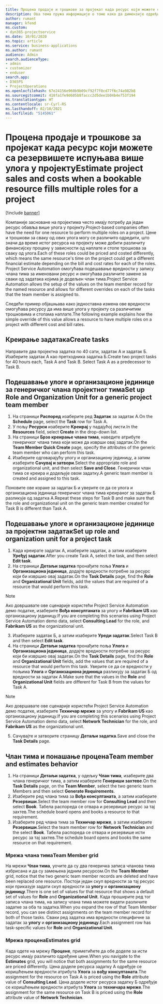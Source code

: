 ```yaml
---
title: Процена продаје и трошкове за пројекат када ресурс који можете са резервишете испуњава више улога у пројекту
description: Ова тема пружа информације о томе како да димензије одређивања цена могу да се користе за подршку проценама цена и трошкова за ресурс који испуњава више улога у пројекту.
author: rumant
manager: kfend
ms.custom:
- dyn365-projectservice
ms.date: 10/01/2020
ms.topic: article
ms.service: business-applications
ms.author: rumant
audience: Admin
search.audienceType:
- admin
- customizer
- enduser
search.app:
- D365PS
- ProjectOperations
ms.openlocfilehash: 67e24156e960b9b09cf92f7f0cd77f6c74a982b8
ms.sourcegitcommit: 418fa1fe9d605b8faccc2d5dee1b04b4e753f194
ms.translationtype: HT
ms.contentlocale: sr-Cyrl-RS
ms.lasthandoff: 02/10/2021
ms.locfileid: "5145061"
---
```

# <a name="estimate-project-sales-and-costs-when-a-bookable-resource-fills-multiple-roles-for-a-project"></a><span data-ttu-id="c6758-103">Процена продаје и трошкове за пројекат када ресурс који можете са резервишете испуњава више улога у пројекту</span><span class="sxs-lookup"><span data-stu-id="c6758-103">Estimate project sales and costs when a bookable resource fills multiple roles for a project</span></span> 

[!include [banner](../includes/psa-now-project-operations.md)]

<span data-ttu-id="c6758-104">Компаније засноване на пројектима често имају потребу да један ресурс обавља више улога у пројекту.</span><span class="sxs-lookup"><span data-stu-id="c6758-104">Project-based companies often have the need for one resource to perform multiple roles on a project.</span></span> <span data-ttu-id="c6758-105">Цене и трошкови за сваку од ових улога могу се различито одредити, што значи да време истог ресурса на пројекту може добити различиту финансијску процену у зависности од наплате и стопе трошкова за сваку од улога.</span><span class="sxs-lookup"><span data-stu-id="c6758-105">Each of these roles could be priced and costed differently, which means the same resource's time on the project could get a different financial estimate depending on the bill and cost rates for each of the roles.</span></span> <span data-ttu-id="c6758-106">Project Service Automation омогућава подешавање вредности у запису члана тима за именовани ресурс и омогућава различите замене за сваки од задатака којима је додељен члан тима.</span><span class="sxs-lookup"><span data-stu-id="c6758-106">Project Service Automation allows the setup of the values on the team member record for the named resource and allows for different overrides on each of the tasks that the team member is assigned to.</span></span>

<span data-ttu-id="c6758-107">Следећи пример објашњава како једноставна измена ове вредности омогућава ресурсу да има више улога у пројекту са различитим трошковима и стопама наплате.</span><span class="sxs-lookup"><span data-stu-id="c6758-107">The following example  explains how the simple override of this value allows a resource to have multiple roles on a project with different cost and bill rates.</span></span>

## <a name="create-tasks"></a><span data-ttu-id="c6758-108">Креирање задатака</span><span class="sxs-lookup"><span data-stu-id="c6758-108">Create tasks</span></span>
<span data-ttu-id="c6758-109">Направите два пројектна задатка по 40 сати, задатак А и задатак Б. Изаберите задатак А као претходника задатка Б.</span><span class="sxs-lookup"><span data-stu-id="c6758-109">Create two project tasks for 40 hours each, Task A and Task B. Select Task A as a predecessor to Task B.</span></span>

## <a name="set-up-role-and-organization-unit-for-a-generic-project-team-member"></a><span data-ttu-id="c6758-110">Подешавање улоге и организационе јединице за генеричког члана пројектног тима</span><span class="sxs-lookup"><span data-stu-id="c6758-110">Set up Role and Organization Unit for a generic project team member</span></span>

1. <span data-ttu-id="c6758-111">На страници **Распоред** изаберите ред **Задатак** за задатак А.</span><span class="sxs-lookup"><span data-stu-id="c6758-111">On the **Schedule** page, select the **Task** row for Task A.</span></span> 
2. <span data-ttu-id="c6758-112">У пољу **Ресурси** изаберите **Креирај** у падајућој листи.</span><span class="sxs-lookup"><span data-stu-id="c6758-112">In the **Resources** field, select **Create** in the drop-down list.</span></span>
3. <span data-ttu-id="c6758-113">На страници **Брзо креирање члана тима**, наведите атрибуте генеричког члана тима који може да изврши овај задатак.</span><span class="sxs-lookup"><span data-stu-id="c6758-113">On the **Team Member Quick Create** page, specify the attributes of the generic team member who can perform this task.</span></span>
4. <span data-ttu-id="c6758-114">Изаберите одговарајућу улогу и организациону јединицу, а затим изаберите **Сачувај и затвори**.</span><span class="sxs-lookup"><span data-stu-id="c6758-114">Select the appropriate role and organizational unit, and then select **Save and Close**.</span></span> <span data-ttu-id="c6758-115">Генерички члан тима се креира и додељује овом задатку.</span><span class="sxs-lookup"><span data-stu-id="c6758-115">A generic team member is created and assigned to this task.</span></span> 

<span data-ttu-id="c6758-116">Поновите ове кораке за задатак Б и уверите се да се улога и организациона јединица генеричког члана тима креираног за задатак Б разликује од задатка А.</span><span class="sxs-lookup"><span data-stu-id="c6758-116">Repeat these steps for Task B and make sure that the role and organizational unit on the generic team member created for Task B is different than Task A.</span></span> 

## <a name="set-up-role-and-organization-unit-for-a-project-task"></a><span data-ttu-id="c6758-117">Подешавање улоге и организационе јединице за пројектни задатак</span><span class="sxs-lookup"><span data-stu-id="c6758-117">Set up role and organization unit for a project task</span></span>

1. <span data-ttu-id="c6758-118">Када креирате задатак А, изаберите задатак, а затим изаберите **Уређуј задатак**.</span><span class="sxs-lookup"><span data-stu-id="c6758-118">After you create Task A, select the task, and then select **Edit task**.</span></span>
2. <span data-ttu-id="c6758-119">На страници **Детаљи задатка** пронађите поља **Улога** и **Организациона јединица**, додајте вредности потребне за ресурс који би извршио овај задатак.</span><span class="sxs-lookup"><span data-stu-id="c6758-119">On the **Task Details** page, find the **Role** and **Organizational Unit** fields, add the values that are required of a resource that would perform this task.</span></span> 

  > [!NOTE]
  > <span data-ttu-id="c6758-120">Ако довршавате ове сценарије користећи Project Service Automation демо податке, изаберите **Вођа консултаната** за улогу и **Fabrikam US** као организациону јединицу.</span><span class="sxs-lookup"><span data-stu-id="c6758-120">If you are completing this scenarios using Project Service Automation demo data, select **Consulting Lead** for the role, and **Fabrikam US** as the organizational unit.</span></span>

3. <span data-ttu-id="c6758-121">Изаберите задатак Б, а затим изаберите **Уреди задатак**.</span><span class="sxs-lookup"><span data-stu-id="c6758-121">Select Task B and then select **Edit task**.</span></span>
4. <span data-ttu-id="c6758-122">На страници **Детаљи задатка** пронађите поља **Улога** и **Организациона јединица**, додајте вредности потребне за ресурс који би извршио овај задатак.</span><span class="sxs-lookup"><span data-stu-id="c6758-122">On the **Task Details** page, find the **Role** and **Organizational Unit** fields, add the values that are required of a resource that would perform this task.</span></span> <span data-ttu-id="c6758-123">Уверите се да се вредности у пољима **Улога** и **Организациона јединица** разликују за задатак Б од вредности за задатак А.</span><span class="sxs-lookup"><span data-stu-id="c6758-123">Make sure that the values in the **Role** and **Organizational Unit** fields are different for Task B from the values for Task A.</span></span> 

  > [!NOTE]
  > <span data-ttu-id="c6758-124">Ако довршавате ове сценарије користећи Project Service Automation демо податке, изаберите **Техничар мреже** за улогу и **Fabrikam US** као организациону јединицу.</span><span class="sxs-lookup"><span data-stu-id="c6758-124">If you are completing this scenarios using Project Service Automation demo data, select **Network Technician** for the role, and **Fabrikam US** as the organizational unit.</span></span>

5. <span data-ttu-id="c6758-125">Сачувајте и затворите страницу **Детаљи задатка**.</span><span class="sxs-lookup"><span data-stu-id="c6758-125">Save and close the **Task Details** page.</span></span> 

## <a name="team-member-and-estimates-behavior"></a><span data-ttu-id="c6758-126">Члан тима и понашање процена</span><span class="sxs-lookup"><span data-stu-id="c6758-126">Team member and estimates behavior</span></span> 

1. <span data-ttu-id="c6758-127">На страници **Детаљи задатка**, у одељку **Члан тима**, изаберите два члана генеричког тима, а затим изаберите **Генериши захтеве**.</span><span class="sxs-lookup"><span data-stu-id="c6758-127">On the **Task Details** page, on the **Team Member**, select the two generic team Members and then select **Generate Requirements**.</span></span> 
2. <span data-ttu-id="c6758-128">Изаберите ред члана тима за **Вођа консултаната**, а затим изаберите **Резервиши**.</span><span class="sxs-lookup"><span data-stu-id="c6758-128">Select the team member row for **Consulting Lead** and then select **Book**.</span></span> <span data-ttu-id="c6758-129">Табела распореда се отвара и резервише ресурс за тај захтев.</span><span class="sxs-lookup"><span data-stu-id="c6758-129">The schedule board opens and books a resource to that requirement.</span></span>
3. <span data-ttu-id="c6758-130">Изаберите ред члана тима за **Техничар мреже**, а затим изаберите **Резервиши**.</span><span class="sxs-lookup"><span data-stu-id="c6758-130">Select the team member row for **Network Technician** and the select **Book**.</span></span> <span data-ttu-id="c6758-131">Табела распореда се отвара и резервише исти ресурс за тај захтев.</span><span class="sxs-lookup"><span data-stu-id="c6758-131">The schedule board opens and books the same resource on that requirement.</span></span>

### <a name="team-member-grid"></a><span data-ttu-id="c6758-132">Мрежа члана тима</span><span class="sxs-lookup"><span data-stu-id="c6758-132">Team Member grid</span></span> 
<span data-ttu-id="c6758-133">На мрежи **Члан тима**, уочите да су два генеричка записа чланова тима избрисана и да су замењена једним ресурсом.</span><span class="sxs-lookup"><span data-stu-id="c6758-133">On the **Team Member** grid, notice that the two generic team member records are deleted and have been replaced one resource.</span></span> <span data-ttu-id="c6758-134">Постоји један скуп вредности за тај ресурс који приказује задати скуп вредности за **улогу** и **организациону јединицу**.</span><span class="sxs-lookup"><span data-stu-id="c6758-134">There is one set of values for that resource that shows a default set of values for **Role** and **Organizational Unit**.</span></span>
<span data-ttu-id="c6758-135">Када проширите ред тог записа члана тима, на запису члана тима можете видети различите задатке за оба та задатка.</span><span class="sxs-lookup"><span data-stu-id="c6758-135">When you expand the row of that Team Member record, you can see distinct assignments on the team member record for both of those tasks.</span></span> <span data-ttu-id="c6758-136">Сваки ред задатка има вредности специфичне за задатак за **улогу** и **организациону јединицу**.</span><span class="sxs-lookup"><span data-stu-id="c6758-136">Each assignment row has task-specific values for **Role** and **Organizational Unit**.</span></span> 

### <a name="estimates-grid"></a><span data-ttu-id="c6758-137">Мрежа процена</span><span class="sxs-lookup"><span data-stu-id="c6758-137">Estimates grid</span></span> 
<span data-ttu-id="c6758-138">Када одете на мрежу **Процене**, приметићете да обе доделе за исти ресурс имају различито одређене цене.</span><span class="sxs-lookup"><span data-stu-id="c6758-138">When you navigate to the **Estimates** grid, you will notice that both assignments for the same resource are priced differently.</span></span>
<span data-ttu-id="c6758-139">Цена доделе ресурса задатку А одређује се коришћењем вредности атрибута **Улога** за **вођу консултаната**.</span><span class="sxs-lookup"><span data-stu-id="c6758-139">The assignment for the resource on Task A is priced using the **Role** attribute value of **Consulting Lead**.</span></span> <span data-ttu-id="c6758-140">Цена доделе истог ресурса задатку Б одређује се коришћењем вредности атрибута **Улога** за **техничара мреже**.</span><span class="sxs-lookup"><span data-stu-id="c6758-140">The assignment for the same resource on Task B is priced using the **Role** attribute value of **Network Technician**.</span></span>

